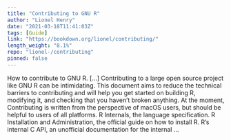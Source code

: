```yaml
---
title: "Contributing to GNU R"
author: "Lionel Henry"
date: "2021-03-18T11:41:03Z"
tags: [Guide]
link: "https://bookdown.org/lionel/contributing/"
length_weight: "8.1%"
repo: "lionel-/contributing"
pinned: false
---
```


How to contribute to GNU R. [...] Contributing to a large open source project like GNU R can be intimidating. This document aims to reduce the technical barriers to contributing and will help you get started on building R, modifying it, and checking that you haven’t broken anything. At the moment, Contributing is written from the perspective of macOS users, but should be helpful to users of all platforms. R Internals, the language specification. R Installation and Administration, the official guide on how to install R. R’s internal C API, an unofficial documentation for the internal ...
